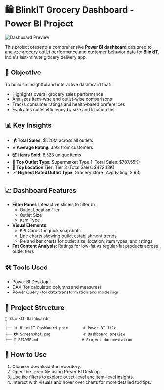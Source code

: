 # 🛍️ BlinkIT Grocery Dashboard - Power BI Project

![Dashboard Preview](./Screenshot.png)

This project presents a comprehensive **Power BI dashboard** designed to analyze grocery outlet performance and customer behavior data for **BlinkIT**, India's last-minute grocery delivery app.

## 🎯 Objective

To build an insightful and interactive dashboard that:
- Highlights overall grocery sales performance
- Analyzes item-wise and outlet-wise comparisons
- Tracks consumer ratings and health-based preferences
- Evaluates outlet efficiency by size and location tier

## 📊 Key Insights

- **💰 Total Sales**: $1.20M across all outlets
- **⭐ Average Rating**: 3.92 from customers
- **📦 Items Sold**: 8,523 unique items
- **🏪 Top Outlet Type**: Supermarket Type 1 (Total Sales: $787.55K)
- **📍 Top Location Tier**: Tier 3 (Total Sales: $472.13K)
- **📈 Highest Rated Outlet Type**: Grocery Store (Avg Rating: 3.93)

## 📈 Dashboard Features

- **Filter Panel**: Interactive slicers to filter by:
  - Outlet Location Tier
  - Outlet Size
  - Item Type
- **Visual Elements**:
  - KPI Cards for quick snapshots
  - Line charts showing outlet establishment trends
  - Pie and bar charts for outlet size, location, item types, and ratings
- **Fat Content Analysis**: Ratings for low-fat vs regular-fat products across outlet tiers

## 🛠️ Tools Used

- Power BI Desktop
- DAX (for calculated columns and measures)
- Power Query (for data transformation and modeling)

## 📂 Project Structure

```
📁 BlinkIT-Dashboard/
│
├── 📊 BlinkIT_Dashboard.pbix       # Power BI file
├── 📷 Screenshot.png               # Dashboard preview
├── 📄 README.md                    # Project documentation
```

## 🚀 How to Use

1. Clone or download the repository.
2. Open the `.pbix` file using Power BI Desktop.
3. Use the filters to explore outlet-level and item-level insights.
4. Interact with visuals and hover over charts for more detailed tooltips.

